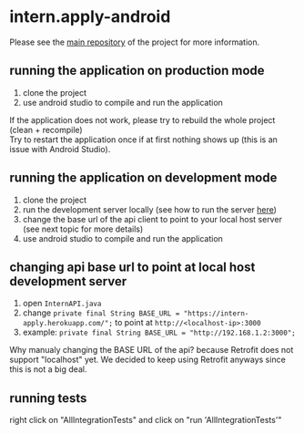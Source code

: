# intern.apply-android

Please see the [main repository](https://github.com/DimaMukhin/intern.apply) of the project for more information.

## running the application on production mode

1. clone the project
2. use android studio to compile and run the application

If the application does not work, please try to rebuild the whole project (clean + recompile)  
Try to restart the application once if at first nothing shows up (this is an issue with Android Studio). 

## running the application on development mode

1. clone the project
2. run the development server locally (see how to run the server [here](https://github.com/DimaMukhin/intern.apply))
3. change the base url of the api client to point to your local host server (see next topic for more details)
4. use android studio to compile and run the application

## changing api base url to point at local host development server

1. open `InternAPI.java`
2. change `private final String BASE_URL = "https://intern-apply.herokuapp.com/";` to point at `http://<localhost-ip>:3000`
3. example: `private final String BASE_URL = "http://192.168.1.2:3000";`  

Why manualy changing the BASE URL of the api? because Retrofit does not support "localhost" yet. We decided to keep using Retrofit anyways since this is not a big deal.

## running tests

right click on "AllIntegrationTests" and click on "run 'AllIntegrationTests'"
